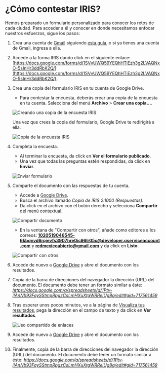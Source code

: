 # ¿Cómo contestar IRIS?

Hemos preparado un formulario personalizado para conocer los retos de cada ciudad. Para acceder a él y conocer en donde necesitamos enfocar nuestros esfuerzos, sigue los pasos:

1. Crea una cuenta de [Gmail](http://www.gmail.com) siguiendo [esta guía](https://accounts.google.com/SignUp?hl=es-419), o si ya tienes una cuenta de Gmail, ingresa a ella.

2. Accede a la forma IRIS dando click en el siguiente enlace: [https://docs.google.com/forms/d/1SVvUWQ59YEQhHTiEzh3g2LVAQNxO-5sInHr3ddRbK2Q/](https://docs.google.com/forms/d/1SVvUWQ59YEQhHTiEzh3g2LVAQNxO-5sInHr3ddRbK2Q/).

3. Crea una copia del formulario IRIS en tu cuenta de Google Drive.
   * Para contestar la encuesta, deberás crear una copia de la encuesta en tu cuenta. Selecciona del menú **Archivo** > **Crear una copia...**.

   ![Creando una copia de la encuesta IRIS](static/images/3a_crear_copia.png)

   Una vez que crees la copia del formulario, Google Drive te redirigirá a ella.

   ![Copia de la encuesta IRIS](static/images/3b_formulario.png)

4. Completa la encuesta.
   * Al terminar la encuesta, da click en **Ver el formulario publicado**.
   * Una vez que todas las preguntas estén respondidas, da click en **Enviar**.

   ![Enviar formulario](static/images/4a_enviar_encuesta.png)

5. Comparte el documento con las respuestas de tu cuenta.
   * Accede a [Google Drive](http://drive.google.com).
   * Busca el archivo llamado *Copia de IRIS 2.1000 (Respuestas)*.
   * Da click en el archivo con el botón derecho y selecciona **Compartir** del menú contextual.

   ![Compartir documento](static/images/5a_compartir_documento.png)

   * En la ventana de "Compartir con otros", añade como editores a los correos: **1020519046545-6kbgvvd6rpjevfs3907hre0ic96lr05c@developer.gserviceaccount.com** y **redmexicoabierto@gmail.com** y da click en **Listo**.

   ![Compartir con otros](static/images/5b_compartir_con_otros.png)

6. Accede de nuevo a [Google Drive](http://drive.google.com) y abre el documento con los resultados.
7. Copia de la barra de direcciones del navegador la dirección (URL) del documento. El documento debe tener un formato similar a éste: *https://docs.google.com/a/spreadsheets/d/1Ptv-lIAnNb93FaySStmpRpgzCsLmHXuXtgWRRelUg8g/edit#gid=717561459*
8. Tras esperar unos pocos minutos, ve a la página de [Visualiza tus resultados](/visualiza-tus-resultados), pega la dirección en el campo de texto y da click en **Ver resultados**.

   ![Uso compartido de enlaces](static/images/5c_uso_compartido.png)

6. Accede de nuevo a [Google Drive](http://drive.google.com) y abre el documento con los resultados.
7. Finalmente, copia de la barra de direcciones del navegador la dirección (URL) del documento. El documento debe tener un formato similar a éste: *https://docs.google.com/a/spreadsheets/d/1Ptv-lIAnNb93FaySStmpRpgzCsLmHXuXtgWRRelUg8g/edit#gid=717561459*
